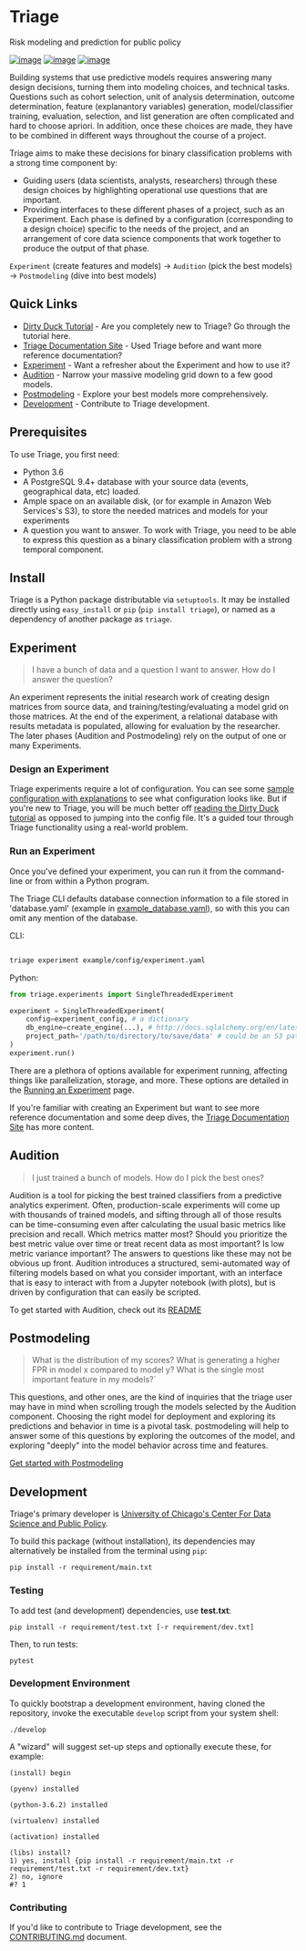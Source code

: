 Triage
======

Risk modeling and prediction for public policy

[![image](https://travis-ci.com/dssg/triage.svg?branch=master)](https://travis-ci.org/dssg/triage)
[![image](https://codecov.io/gh/dssg/triage/branch/master/graph/badge.svg)](https://codecov.io/gh/dssg/triage)
[![image](https://codeclimate.com/github/dssg/triage.png)](https://codeclimate.com/github/dssg/triage)

Building systems that use predictive models requires answering many design decisions, turning them into modeling choices, and technical tasks. Questions such as cohort selection, unit of analysis determination, outcome determination, feature (explanantory variables) generation, model/classifier training, evaluation, selection, and list generation are often complicated and hard to choose apriori. In addition, once these choices are made, they have to be combined in different ways throughout the course of a project. 

Triage aims to make these decisions for binary classification problems with a strong time component by:

- Guiding users (data scientists, analysts, researchers) through these design choices by highlighting operational use questions that are important.
- Providing interfaces to these different phases of a project, such as an Experiment. Each phase is defined by a configuration (corresponding to a design choice) specific to the needs of the project, and an arrangement of core data science components that work together to produce the output of that phase.


`Experiment` (create features and models) -> `Audition` (pick the best models) -> `Postmodeling` (dive into best models)

## Quick Links

- [Dirty Duck Tutorial](https://dssg.github.io/triage/dirtyduck/docs/) - Are you completely new to Triage? Go through the tutorial here.
- [Triage Documentation Site](https://dssg.github.io/triage/) - Used Triage before and want more reference documentation? 
- [Experiment](#experiment) - Want a refresher about the Experiment and how to use it?
- [Audition](#audition) - Narrow your massive modeling grid down to a few good models.
- [Postmodeling](#postmodeling) - Explore your best models more comprehensively.
- [Development](#development) - Contribute to Triage development.

## Prerequisites

To use Triage, you first need:

- Python 3.6
- A PostgreSQL 9.4+ database with your source data (events, geographical data, etc) loaded.
- Ample space on an available disk, (or for example in Amazon Web Services's S3), to store the needed matrices and models for your experiments
- A question you want to answer. To work with Triage, you need to be able to express this question as a binary classification problem with a strong temporal component.

## Install

Triage is a Python package distributable via `setuptools`. It may be
installed directly using `easy_install` or `pip` (`pip install triage`), or named as a
dependency of another package as `triage`.


## Experiment

> I have a bunch of data and a question I want to answer. How do I answer the question?

An experiment represents the initial research work of creating design matrices from source data, and training/testing/evaluating a model grid on those matrices. At the end of the experiment, a relational database with results metadata is populated, allowing for evaluation by the researcher.  The later phases (Audition and Postmodeling) rely on the output of one or many Experiments.


### Design an Experiment

Triage experiments require a lot of configuration. You can see some [sample configuration with explanations](https://github.com/dssg/triage/blob/master/example/config/experiment.yaml) to see what configuration looks like. But if you're new to Triage, you will be much better off [reading the Dirty Duck tutorial](https://dssg.github.io/triage/dirtyduck/docs/) as opposed to jumping into the config file. It's a guided tour through Triage functionality using a real-world problem.

### Run an Experiment

Once you've defined your experiment, you can run it from the command-line or from within a Python program.

The Triage CLI defaults database connection information to a file stored in 'database.yaml' (example in [example_database.yaml](example_database.yaml)), so with this you can omit any mention of the database.

CLI:
```bash

triage experiment example/config/experiment.yaml
```

Python:
```python
from triage.experiments import SingleThreadedExperiment

experiment = SingleThreadedExperiment(
    config=experiment_config, # a dictionary
    db_engine=create_engine(...), # http://docs.sqlalchemy.org/en/latest/core/engines.html
    project_path='/path/to/directory/to/save/data' # could be an S3 path too: 's3://mybucket/myprefix/'
)
experiment.run()
```

There are a plethora of options available for experiment running, affecting things like parallelization, storage, and more. These options are detailed in the [Running an Experiment](https://dssg.github.io/triage/experiments/running/) page.


If you're familiar with creating an Experiment but want to see more reference documentation and some deep dives, the [Triage Documentation Site](https://dssg.github.io/triage) has more content.

## Audition

> I just trained a bunch of models. How do I pick the best ones?

Audition is a tool for picking the best trained classifiers from a predictive analytics experiment. Often, production-scale experiments will come up with thousands of trained models, and sifting through all of those results can be time-consuming even after calculating the usual basic metrics like precision and recall. Which metrics matter most? Should you prioritize the best metric value over time or treat recent data as most important? Is low metric variance important? The answers to questions like these may not be obvious up front. Audition introduces a structured, semi-automated way of filtering models based on what you consider important, with an interface that is easy to interact with from a Jupyter notebook (with plots), but is driven by configuration that can easily be scripted.

To get started with Audition, check out its [README](https://github.com/dssg/triage/tree/master/src/triage/component/audition)

## Postmodeling

> What is the distribution of my scores? What is generating a higher FPR in model x compared to model y? What is the single most important feature in my models?`

This questions, and other ones, are the kind of inquiries that the triage user may have in mind when scrolling trough the models selected by the Audition component. Choosing the right model for deployment and exploring its predictions and behavior in time is a pivotal task. postmodeling will help to answer some of this questions by exploring the outcomes of the model, and exploring "deeply" into the model behavior across time and features.

[Get started with Postmodeling](https://github.com/dssg/triage/tree/master/src/triage/component/postmodeling/contrast)


## Development

Triage's primary developer is [University of Chicago's Center For Data Science and Public Policy](http://dsapp.uchicago.edu).

To build this package (without installation), its dependencies may
alternatively be installed from the terminal using `pip`:

    pip install -r requirement/main.txt

### Testing

To add test (and development) dependencies, use **test.txt**:

    pip install -r requirement/test.txt [-r requirement/dev.txt]

Then, to run tests:

    pytest

### Development Environment

To quickly bootstrap a development environment, having cloned the
repository, invoke the executable `develop` script from your system
shell:

    ./develop

A "wizard" will suggest set-up steps and optionally execute these, for
example:

    (install) begin

    (pyenv) installed

    (python-3.6.2) installed

    (virtualenv) installed

    (activation) installed

    (libs) install?
    1) yes, install {pip install -r requirement/main.txt -r requirement/test.txt -r requirement/dev.txt}
    2) no, ignore
    #? 1

### Contributing

If you'd like to contribute to Triage development, see the [CONTRIBUTING.md](CONTRIBUTING.md) document.

